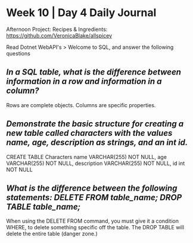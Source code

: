 # Week 10 | Day 4 Daily Journal

Afternoon Project: Recipes & Ingredients: https://github.com/VeronicaBlake/allspicey

Read Dotnet WebAPI's > Welcome to SQL, and answer the following questions

## *In a SQL table, what is the difference between information in a row and information in a column?*
Rows are complete objects. Columns are specific properties.

## *Demonstrate the basic structure for creating a new table called characters with the values name, age, description as strings, and an int id.*
CREATE TABLE Characters
name VARCHAR(255) NOT NULL,
age VARCHAR(255) NOT NULL,
description VARCHAR(255) NOT NULL,
id int NOT NULL

## *What is the difference between the following statements: DELETE FROM table_name; DROP TABLE table_name;*
When using the DELETE FROM command, you must give it a condition WHERE, to delete something specific off the table. The DROP TABLE will delete the entire table (danger zone.)




